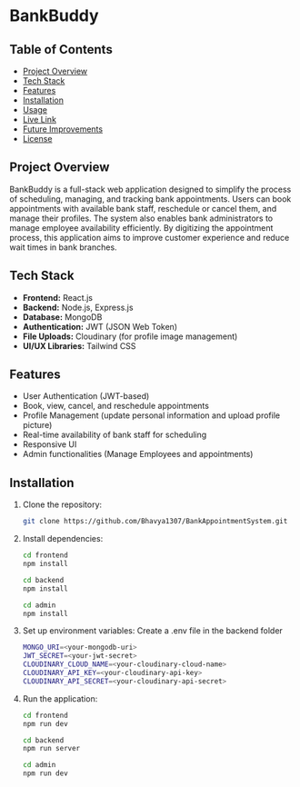 # BankBuddy

## Table of Contents
- [Project Overview](#project-overview)
- [Tech Stack](#tech-stack)
- [Features](#features)
- [Installation](#installation)
- [Usage](#usage)
- [Live Link](#livelink)
- [Future Improvements](#future-improvements)
- [License](#license)

## Project Overview
BankBuddy is a full-stack web application designed to simplify the process of scheduling, managing, and tracking bank appointments. Users can book appointments with available bank staff, reschedule or cancel them, and manage their profiles. The system also enables bank administrators to manage employee availability efficiently. By digitizing the appointment process, this application aims to improve customer experience and reduce wait times in bank branches.

## Tech Stack
- **Frontend:** React.js
- **Backend:** Node.js, Express.js
- **Database:** MongoDB
- **Authentication:** JWT (JSON Web Token)
- **File Uploads:** Cloudinary (for profile image management)
- **UI/UX Libraries:** Tailwind CSS

## Features
- User Authentication (JWT-based)
- Book, view, cancel, and reschedule appointments
- Profile Management (update personal information and upload profile picture)
- Real-time availability of bank staff for scheduling
- Responsive UI
- Admin functionalities (Manage Employees and appointments)

## Installation

1. Clone the repository:
   ```bash
   git clone https://github.com/Bhavya1307/BankAppointmentSystem.git

2. Install dependencies:
   ```bash
   cd frontend
   npm install

   cd backend
   npm install

   cd admin
   npm install

3. Set up environment variables:
   Create a .env file in the backend folder
   ```bash
   MONGO_URI=<your-mongodb-uri>
   JWT_SECRET=<your-jwt-secret>
   CLOUDINARY_CLOUD_NAME=<your-cloudinary-cloud-name>
   CLOUDINARY_API_KEY=<your-cloudinary-api-key>
   CLOUDINARY_API_SECRET=<your-cloudinary-api-secret>

4. Run the application:
   ```bash
   cd frontend
   npm run dev

   cd backend
   npm run server

   cd admin
   npm run dev
